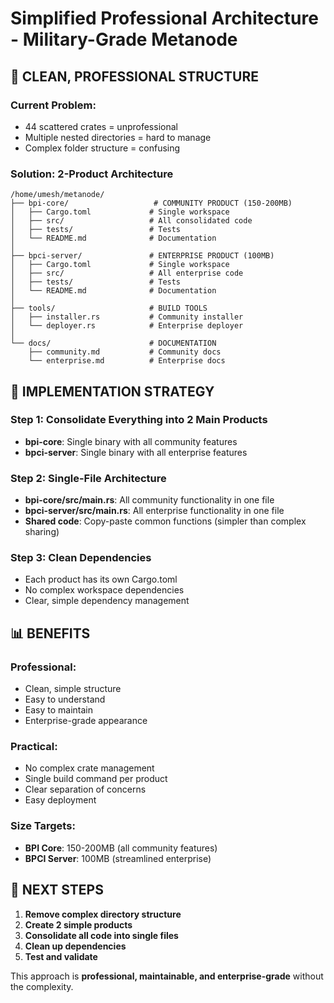 # Simplified Professional Architecture - Military-Grade Metanode

## 🎯 **CLEAN, PROFESSIONAL STRUCTURE**

### **Current Problem:**
- 44 scattered crates = unprofessional
- Multiple nested directories = hard to manage
- Complex folder structure = confusing

### **Solution: 2-Product Architecture**

```
/home/umesh/metanode/
├── bpi-core/                   # COMMUNITY PRODUCT (150-200MB)
│   ├── Cargo.toml             # Single workspace
│   ├── src/                   # All consolidated code
│   ├── tests/                 # Tests
│   └── README.md              # Documentation
│
├── bpci-server/               # ENTERPRISE PRODUCT (100MB)
│   ├── Cargo.toml             # Single workspace  
│   ├── src/                   # All enterprise code
│   ├── tests/                 # Tests
│   └── README.md              # Documentation
│
├── tools/                     # BUILD TOOLS
│   ├── installer.rs           # Community installer
│   └── deployer.rs            # Enterprise deployer
│
└── docs/                      # DOCUMENTATION
    ├── community.md           # Community docs
    └── enterprise.md          # Enterprise docs
```

## 🚀 **IMPLEMENTATION STRATEGY**

### **Step 1: Consolidate Everything into 2 Main Products**
- **bpi-core**: Single binary with all community features
- **bpci-server**: Single binary with all enterprise features

### **Step 2: Single-File Architecture**
- **bpi-core/src/main.rs**: All community functionality in one file
- **bpci-server/src/main.rs**: All enterprise functionality in one file
- **Shared code**: Copy-paste common functions (simpler than complex sharing)

### **Step 3: Clean Dependencies**
- Each product has its own Cargo.toml
- No complex workspace dependencies
- Clear, simple dependency management

## 📊 **BENEFITS**

### **Professional:**
- Clean, simple structure
- Easy to understand
- Easy to maintain
- Enterprise-grade appearance

### **Practical:**
- No complex crate management
- Single build command per product
- Clear separation of concerns
- Easy deployment

### **Size Targets:**
- **BPI Core**: 150-200MB (all community features)
- **BPCI Server**: 100MB (streamlined enterprise)

## 🔧 **NEXT STEPS**

1. **Remove complex directory structure**
2. **Create 2 simple products**
3. **Consolidate all code into single files**
4. **Clean up dependencies**
5. **Test and validate**

This approach is **professional, maintainable, and enterprise-grade** without the complexity.
